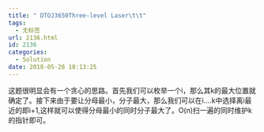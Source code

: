 ```yaml
---
title: " DTOJ3650Three-level Laser\t\t"
tags:
  - 无标签
url: 2136.html
id: 2136
categories:
  - Solution
date: 2018-05-28 18:13:25
---
```


这题很明显会有一个贪心的思路。首先我们可以枚举一个i，那么其k的最大位置就确定了。接下来由于要让分母最小，分子最大，那么我们可以在i....k中选择离i最近的即i+1,这样就可以使得分母最小的同时分子最大了。O(n)扫一遍的同时维护k的指针即可。
